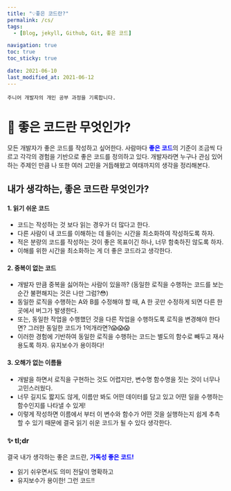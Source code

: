 ```yaml
---
title: "💡좋은 코드란?"
permalink: /cs/
tags:
  - [Blog, jekyll, Github, Git, 좋은 코드]

navigation: true
toc: true
toc_sticky: true

date: 2021-06-10
last_modified_at: 2021-06-12
---
```


`주니어 개발자의 개인 공부 과정을 기록합니다.`

# 🌈 좋은 코드란 무엇인가?

모든 개발자가 좋은 코드를 작성하고 싶어한다. 사람마다 <span style="color:blue">**좋은 코드**</span>의 기준이 조금씩 다르고 각각의 경험을 기반으로 좋은 코드를 정의하고 있다.
개발자라면 누구나 관심 있어 하는 주제인 만큼 나 또한 여러 고민을 거듭해왔고 여태까지의 생각을 정리해본다.

## 내가 생각하는, 좋은 코드란 무엇인가?

#### 1. 읽기 쉬운 코드

- 코드는 작성하는 것 보다 읽는 경우가 더 많다고 한다.
- 다른 사람이 내 코드를 이해하는 데 들이는 시간을 최소화하여 작성하도록 하자.
- 적은 분량의 코드를 작성하는 것이 좋은 목표이긴 하나, 너무 함축하진 않도록 하자.
- 이해를 위한 시간을 최소화하는 게 더 좋은 코드라고 생각한다.

#### 2. 중복이 없는 코드

- 개발자 만큼 중복을 싫어하는 사람이 있을까?
  (동일한 로직을 수행하는 코드를 보는 순간 불편해지는 것은 나만 그럼?😳)
- 동일한 로직을 수행하는 A와 B를 수정해야 할 때, A 한 곳만 수정하게 되면 다른 한 곳에서 버그가 발생한다.
- 또는, 동일한 작업을 수행했던 것을 다른 작업을 수행하도록 로직을 변경해야 한다면? 그러한 동일한 코드가 1억개라면?😱😱😱
- 이러한 경험에 기반하여 동일한 로직을 수행하는 코드는 별도의 함수로 빼두고 재사용도록 하자. 유지보수가 용이하다!

#### 3. 오해가 없는 이름들

- 개발을 하면서 로직을 구현하는 것도 어렵지만, 변수명 함수명을 짓는 것이 너무나 고민스러웠다.
- 너무 길지도 짧지도 않게, 이름만 봐도 어떤 데이터를 담고 있고 어떤 일을 수행하는 함수인지를 나타낼 수 있게!
- 이렇게 작성하면 이름에서 부터 이 변수와 함수가 어떤 것을 실행하는지 쉽게 추측할 수 있기 때문에 결국 읽기 쉬운 코드가 될 수 있다 생각한다.

### ✨ tl;dr

결국 내가 생각하는 좋은 코드란, <span style="color:blue">**가독성 좋은 코드!**</span>

- 읽기 쉬우면서도 의미 전달이 명확하고
- 유지보수가 용이한! 그런 코드!!
